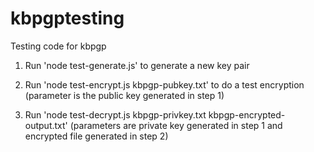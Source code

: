 # kbpgptesting
Testing code for kbpgp 

1) Run 'node test-generate.js' to generate a new key pair

2) Run 'node test-encrypt.js kbpgp-pubkey.txt' to do a test encryption (parameter is the public key generated in step 1)

3) Run 'node test-decrypt.js kbpgp-privkey.txt kbpgp-encrypted-output.txt' (parameters are private key generated in step 1 and encrypted file generated in step 2)
